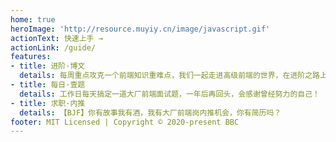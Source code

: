 ```yaml
---
home: true
heroImage: 'http://resource.muyiy.cn/image/javascript.gif'
actionText: 快速上手 →
actionLink: /guide/
features:
- title: 进阶·博文
  details: 每周重点攻克一个前端知识重难点，我们一起走进高级前端的世界，在进阶之路上，共勉！
- title: 每日·壹题
  details: 工作日每天搞定一道大厂前端面试题，一年后再回头，会感谢曾经努力的自己！
- title: 求职·内推
  details: 【BJF】你有故事我有酒，我有大厂前端岗内推机会，你有简历吗？
footer: MIT Licensed | Copyright © 2020-present BBC
---
```

